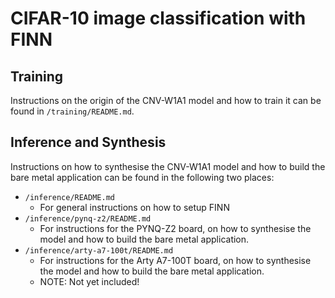 # CIFAR-10 image classification with FINN

## Training
Instructions on the origin of the CNV-W1A1 model and how to train it can be found in `/training/README.md`.

## Inference and Synthesis
Instructions on how to synthesise the CNV-W1A1 model and how to build the bare metal application can be found in the following two places:
* `/inference/README.md`
  * For general instructions on how to setup FINN
* `/inference/pynq-z2/README.md`
  * For instructions for the PYNQ-Z2 board, on how to synthesise the model and how to build the bare metal application.
* `/inference/arty-a7-100t/README.md`
  * For instructions for the Arty A7-100T board, on how to synthesise the model and how to build the bare metal application.
  * NOTE: Not yet included!